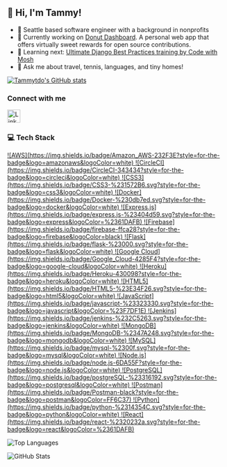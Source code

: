 ## 👋 Hi, I'm Tammy!

- 📍 Seattle based software engineer with a background in nonprofits
- 🔨 Currently working on [Donut Dashboard](https://donutdashboard-td.netlify.app/). A personal web app that offers virtually sweet rewards for open source contributions.
- 🌱 Learning next: [Ultimate Django Best Practices training by Code with Mosh](https://codewithmosh.com/p/the-ultimate-django-part3)
- 💬 Ask me about travel, tennis, languages, and tiny homes!

[![Tammytdo's GitHub stats](https://github-readme-stats.vercel.app/api?username=tammytdo)](https://github.com/anuraghazra/github-readme-stats)

### Connect with me
<p align="left">
  <a href="https://linkedin.com/in/tammytdo/" target="_blank">
    <img src="https://raw.githubusercontent.com/rahuldkjain/github-profile-readme-generator/master/src/images/icons/Social/linked-in-alt.svg" alt="LinkedIn" width="30" height="30"/>
  </a>
</p>

### 💻 Tech Stack
<p align="left">
  <a href="https://aws.amazon.com" target="_blank" rel="noreferrer">
    ![AWS](https://img.shields.io/badge/Amazon_AWS-232F3E?style=for-the-badge&logo=amazonaws&logoColor=white)
  </a>
  <a href="https://circleci.com" target="_blank" rel="noreferrer">
    ![CircleCI](https://img.shields.io/badge/CircleCI-343434?style=for-the-badge&logo=circleci&logoColor=white)
  </a>
  <a href="https://www.w3schools.com/css/" target="_blank" rel="noreferrer">
    ![CSS3](https://img.shields.io/badge/CSS3-%231572B6.svg?style=for-the-badge&logo=css3&logoColor=white)
  </a>
  <a href="https://www.docker.com/" target="_blank" rel="noreferrer">
    ![Docker](https://img.shields.io/badge/Docker-%230db7ed.svg?style=for-the-badge&logo=docker&logoColor=white)
  </a>
  <a href="https://expressjs.com" target="_blank" rel="noreferrer">
    ![Express.js](https://img.shields.io/badge/express.js-%23404d59.svg?style=for-the-badge&logo=express&logoColor=%2361DAFB)
  </a>
  <a href="https://firebase.google.com/" target="_blank" rel="noreferrer">
    ![Firebase](https://img.shields.io/badge/firebase-ffca28?style=for-the-badge&logo=firebase&logoColor=black)
  </a>
  <a href="https://flask.palletsprojects.com/" target="_blank" rel="noreferrer">
    ![Flask](https://img.shields.io/badge/flask-%23000.svg?style=for-the-badge&logo=flask&logoColor=white)
  </a>
  <a href="https://cloud.google.com" target="_blank" rel="noreferrer">
    ![Google Cloud](https://img.shields.io/badge/Google_Cloud-4285F4?style=for-the-badge&logo=google-cloud&logoColor=white)
  </a>
  <a href="https://heroku.com" target="_blank" rel="noreferrer">
    ![Heroku](https://img.shields.io/badge/Heroku-430098?style=for-the-badge&logo=heroku&logoColor=white)
  </a>
  <a href="https://www.w3.org/html/" target="_blank" rel="noreferrer">
    ![HTML5](https://img.shields.io/badge/HTML5-%23E34F26.svg?style=for-the-badge&logo=html5&logoColor=white)
  </a>
  <a href="https://developer.mozilla.org/en-US/docs/Web/JavaScript" target="_blank" rel="noreferrer">
    ![JavaScript](https://img.shields.io/badge/javascript-%23323330.svg?style=for-the-badge&logo=javascript&logoColor=%23F7DF1E)
  </a>
  <a href="https://www.jenkins.io" target="_blank" rel="noreferrer">
    ![Jenkins](https://img.shields.io/badge/jenkins-%232C5263.svg?style=for-the-badge&logo=jenkins&logoColor=white)
  </a>
  <a href="https://www.mongodb.com/" target="_blank" rel="noreferrer">
    ![MongoDB](https://img.shields.io/badge/MongoDB-%2347A248.svg?style=for-the-badge&logo=mongodb&logoColor=white)
  </a>
  <a href="https://www.mysql.com/" target="_blank" rel="noreferrer">
    ![MySQL](https://img.shields.io/badge/mysql-%2300f.svg?style=for-the-badge&logo=mysql&logoColor=white)
  </a>
  <a href="https://nodejs.org" target="_blank" rel="noreferrer">
    ![Node.js](https://img.shields.io/badge/node.js-6DA55F?style=for-the-badge&logo=node.js&logoColor=white)
  </a>
  <a href="https://www.postgresql.org" target="_blank" rel="noreferrer">
    ![PostgreSQL](https://img.shields.io/badge/postgreSQL-%23316192.svg?style=for-the-badge&logo=postgresql&logoColor=white)
  </a>
  <a href="https://postman.com" target="_blank" rel="noreferrer">
    ![Postman](https://img.shields.io/badge/Postman-black?style=for-the-badge&logo=postman&logoColor=FF6C37)
  </a>
  <a href="https://www.python.org" target="_blank" rel="noreferrer">
    ![Python](https://img.shields.io/badge/python-%2314354C.svg?style=for-the-badge&logo=python&logoColor=white)
  </a>
  <a href="https://reactjs.org/" target="_blank" rel="noreferrer">
    ![React](https://img.shields.io/badge/react-%2320232a.svg?style=for-the-badge&logo=react&logoColor=%2361DAFB)
  </a>
</p>


![Top Languages](https://github-readme-stats.vercel.app/api/top-langs?username=tammytdo&show_icons=true&locale=en&layout=compact)

![GitHub Stats](https://github-readme-stats.vercel.app/api?username=tammytdo&show_icons=true&locale=en)
